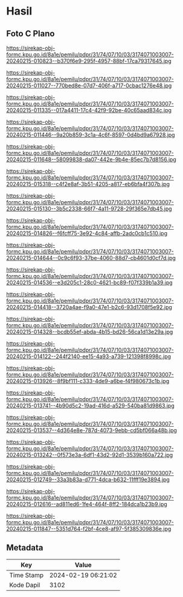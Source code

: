 # Hasil

## Foto C Plano

https://sirekap-obj-formc.kpu.go.id/8a1e/pemilu/pdpr/31/74/07/10/03/3174071003007-20240215-010823--b370f6e9-295f-4957-88bf-17ca79317645.jpg

https://sirekap-obj-formc.kpu.go.id/8a1e/pemilu/pdpr/31/74/07/10/03/3174071003007-20240215-011027--770bed8e-07d7-406f-a717-0cbac1276e48.jpg

https://sirekap-obj-formc.kpu.go.id/8a1e/pemilu/pdpr/31/74/07/10/03/3174071003007-20240215-011335--017a4411-17c4-42f9-92be-40c65aad834c.jpg

https://sirekap-obj-formc.kpu.go.id/8a1e/pemilu/pdpr/31/74/07/10/03/3174071003007-20240215-011446--9a20b859-3c1a-4c6f-8597-0d4bd9a67928.jpg

https://sirekap-obj-formc.kpu.go.id/8a1e/pemilu/pdpr/31/74/07/10/03/3174071003007-20240215-011648--58099838-da07-442e-9b4e-85ec7b7d8156.jpg

https://sirekap-obj-formc.kpu.go.id/8a1e/pemilu/pdpr/31/74/07/10/03/3174071003007-20240215-015318--c4f2e8af-3b51-4205-a817-eb6bfa4f307b.jpg

https://sirekap-obj-formc.kpu.go.id/8a1e/pemilu/pdpr/31/74/07/10/03/3174071003007-20240215-015130--3b5c2338-66f7-4a11-9728-29f365e7db45.jpg

https://sirekap-obj-formc.kpu.go.id/8a1e/pemilu/pdpr/31/74/07/10/03/3174071003007-20240215-014826--f6fcff75-3e92-4c84-affb-2adc0cb1c510.jpg

https://sirekap-obj-formc.kpu.go.id/8a1e/pemilu/pdpr/31/74/07/10/03/3174071003007-20240215-014644--0c9c6f93-37be-4060-88d7-cb4601d0cf7d.jpg

https://sirekap-obj-formc.kpu.go.id/8a1e/pemilu/pdpr/31/74/07/10/03/3174071003007-20240215-014536--e3d205c1-28c0-4621-bc89-f07f339b1a39.jpg

https://sirekap-obj-formc.kpu.go.id/8a1e/pemilu/pdpr/31/74/07/10/03/3174071003007-20240215-014418--3720a4ae-f9a0-47e1-b2c6-93d1708f5e92.jpg

https://sirekap-obj-formc.kpu.go.id/8a1e/pemilu/pdpr/31/74/07/10/03/3174071003007-20240215-014328--bcdb55ef-abda-4b15-bd26-56ca1d13e29a.jpg

https://sirekap-obj-formc.kpu.go.id/8a1e/pemilu/pdpr/31/74/07/10/03/3174071003007-20240215-014122--244f2140-ee15-4a93-a739-121398f8998c.jpg

https://sirekap-obj-formc.kpu.go.id/8a1e/pemilu/pdpr/31/74/07/10/03/3174071003007-20240215-013926--8f9bf111-c333-4de9-a6be-f4f980673c1b.jpg

https://sirekap-obj-formc.kpu.go.id/8a1e/pemilu/pdpr/31/74/07/10/03/3174071003007-20240215-013741--4b90d5c2-19ad-416d-a529-540ba81d9863.jpg

https://sirekap-obj-formc.kpu.go.id/8a1e/pemilu/pdpr/31/74/07/10/03/3174071003007-20240215-013537--4d364e8e-787d-4073-9ebb-cd5bf066a48b.jpg

https://sirekap-obj-formc.kpu.go.id/8a1e/pemilu/pdpr/31/74/07/10/03/3174071003007-20240215-013242--0f573e3a-6df1-43d2-92d1-3539b160a722.jpg

https://sirekap-obj-formc.kpu.go.id/8a1e/pemilu/pdpr/31/74/07/10/03/3174071003007-20240215-012749--33a3b83a-d771-4dca-b632-11fff19e3894.jpg

https://sirekap-obj-formc.kpu.go.id/8a1e/pemilu/pdpr/31/74/07/10/03/3174071003007-20240215-012616--ad811ed6-1fe4-464f-8ff2-184dca1b23b9.jpg

https://sirekap-obj-formc.kpu.go.id/8a1e/pemilu/pdpr/31/74/07/10/03/3174071003007-20240215-011847--5351d764-f2bf-4ce8-af97-5f385309836e.jpg


## Metadata

| Key        | Value               |
| ---------- | ------------------- |
| Time Stamp | 2024-02-19 06:21:02 |
| Kode Dapil | 3102                |



